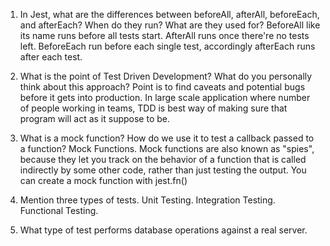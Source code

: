 <!-- Answers to the Short Answer Essay Questions go here -->


1. In Jest, what are the differences between beforeAll, afterAll, beforeEach, and afterEach? When do they run? What are they used for?
  BeforeAll like its name runs before all tests start. AfterAll runs once there're no tests left. BeforeEach run before each single test, accordingly afterEach runs after each test.

2. What is the point of Test Driven Development? What do you personally think about this approach?
  Point is to find caveats and potential bugs before it gets into production. In large scale application where number of people working in teams, TDD is best way of making sure that program will act as it suppose to be.


3. What is a mock function? How do we use it to test a callback passed to a function?
  Mock Functions. Mock functions are also known as "spies", because they let you track on the behavior of a function that is called indirectly by some other code, rather than just testing the output. You can create a mock function with jest.fn()

4. Mention three types of tests.
Unit Testing.
Integration Testing.
Functional Testing.

5. What type of test performs database operations against a real server.



  
